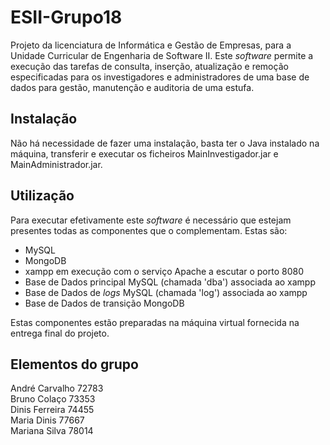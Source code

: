 # ESII-Grupo18

Projeto da licenciatura de Informática e Gestão de Empresas, para a Unidade Curricular de Engenharia de Software II. Este *software* permite a execução das tarefas de consulta, inserção, atualização e remoção especificadas para os investigadores e administradores de uma base de dados para gestão, manutenção e auditoria de uma estufa.

## Instalação

Não há necessidade de fazer uma instalação, basta ter o Java instalado na máquina, transferir e executar os ficheiros MainInvestigador.jar e MainAdministrador.jar.

## Utilização

Para executar efetivamente este *software* é necessário que estejam presentes todas as componentes que o complementam. Estas são:
- MySQL
- MongoDB
- xampp em execução com o serviço Apache a escutar o porto 8080
- Base de Dados principal MySQL (chamada 'dba') associada ao xampp
- Base de Dados de *logs* MySQL (chamada 'log') associada ao xampp
- Base de Dados de transição MongoDB

Estas componentes estão preparadas na máquina virtual fornecida na entrega final do projeto.

## Elementos do grupo
André Carvalho 72783  
Bruno Colaço 73353  
Dinis Ferreira 74455  
Maria Dinis 77667  
Mariana Silva 78014  
